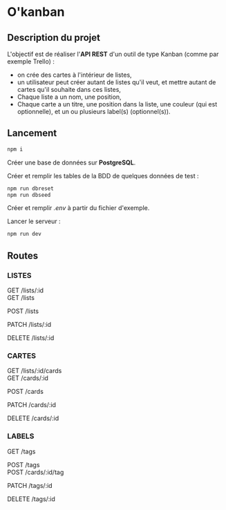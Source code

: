 # O'kanban

## Description du projet

L'objectif est de réaliser l'__API REST__ d'un outil de type Kanban (comme par exemple Trello) :

- on crée des cartes à l'intérieur de listes,
- un utilisateur peut créer autant de listes qu'il veut, et mettre autant de cartes qu'il souhaite dans ces listes,
- Chaque liste a un nom, une position,
- Chaque carte a un titre, une position dans la liste, une couleur (qui est optionnelle), et un ou plusieurs label(s) (optionnel(s)).

## Lancement

```bash
npm i
```

Créer une base de données sur __PostgreSQL__.

Créer et remplir les tables de la BDD de quelques données de test :
```bash
npm run dbreset
npm run dbseed
```

Créer et remplir _.env_ à partir du fichier d'exemple.

Lancer le serveur :
```bash
npm run dev
```

## Routes

### LISTES

GET /lists/:id  
GET /lists  

POST /lists  

PATCH /lists/:id  

DELETE /lists/:id  

### CARTES

GET /lists/:id/cards  
GET /cards/:id  

POST /cards  

PATCH /cards/:id  

DELETE /cards/:id  

### LABELS

GET /tags  

POST /tags  
POST /cards/:id/tag  

PATCH /tags/:id  

DELETE /tags/:id  